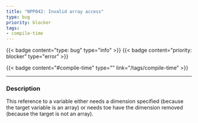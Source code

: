 ```yaml
---
title: "NPP042: Invalid array access"
type: bug
priority: blocker
tags:
- compile-time 
---
```


{{< badge content="type: bug" type="info" >}}
{{< badge content="priority: blocker" type="error" >}}


{{< badge content="#compile-time" type="" link="/tags/compile-time" >}}

---

### Description
This reference to a variable either needs a dimension specified (because the target variable is an array) or needs toe have the dimension removed (because the target is not an array).
